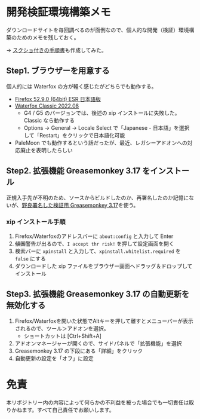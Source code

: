 # 開発検証環境構築メモ
ダウンロードサイトを毎回調べるのが面倒なので、個人的な開発（検証）環境構築のためのメモを残しておく。

→ [スクショ付きの手順書](./waterfox_install_gm.md)も作成してみた。

## Step1. ブラウザーを用意する
個人的には Waterfox の方が軽く感じたがどちらでも動作する。

- [Firefox 52.9.0 (64bit) ESR 日本語版](https://ftp.mozilla.org/pub/firefox/releases/52.9.0esr/win64/ja/)
- [Waterfox Classic 2022.08](https://github.com/WaterfoxCo/Waterfox-Classic/releases/tag/2022.08-classic)
    - G4 / G5 のバージョンでは、後述の xip インストールに失敗した。Classic なら動作する
    - Options → General → Locale Select で「Japanese - 日本語」を選択して「Restart」をクリックで日本語化可能
- PaleMoon でも動作するという話だったが、最近、レガシーアドオンへの対応廃止を表明したらしい

## Step2. 拡張機能 Greasemonkey 3.17 をインストール
正規入手先が不明のため、ソースからビルドしたのか、再署名したのか記憶にないが、[野良署名した検証用 Greasemonkey 3.17](../Sample/my-greasemonkey-317.xpi)を使う。

### xip インストール手順
1. Firefox/Waterfoxのアドレスバーに `about:config` と入力して Enter
1. ~~傾国~~警告が出るので、`I accept thr risk!` を押して設定画面を開く
1. 検索バーに `xpinstall` と入力して、`xpinstall.whitelist.required` を `false` にする
1. ダウンロードした xip ファイルをブラウザー画面へドラッグ＆ドロップしてインストール

## Step3. 拡張機能 Greasemonkey 3.17 の自動更新を無効化する
1. Firefox/Waterfoxを開いた状態でAltキーを押して離すとメニューバーが表示されるので、ツール＞アドオンを選択。
    - ショートカットは [Ctrl+Shift+A]
1. アドオンマネージャーが開くので、サイドパネルで「拡張機能」を選択
1. Greasemonkey 3.17 の下段にある「詳細」をクリック
1. 自動更新の設定を「オフ」に設定


# 免責
本リポジトリー内の内容によって何らかの不利益を被った場合でも一切責任は取りかねます。すべて自己責任でお願いします。
